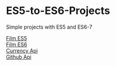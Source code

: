 # ES5-to-ES6-Projects
Simple projects with ES5 and ES6-7


[Film ES5](https://akin-elmas.github.io/Film-OOP-ES5/) <br>
[Film ES6](https://akin-elmas.github.io/Film-OOP-ES6/) <br>
[Currency Api](https://akin-elmas.github.io/currency-api/) <br>
[Github Api](https://akin-elmas.github.io/github-api/)
